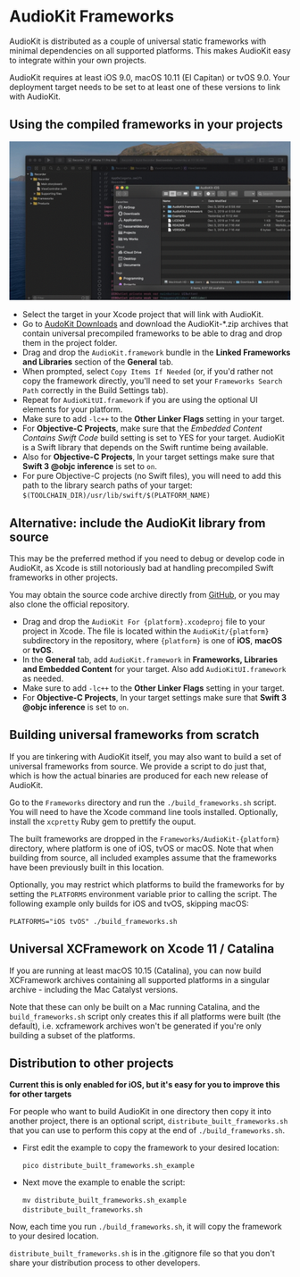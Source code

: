 # AudioKit Frameworks

AudioKit is distributed as a couple of universal static frameworks with minimal dependencies on all supported platforms. This makes AudioKit easy to integrate within your own projects.

AudioKit requires at least iOS 9.0, macOS 10.11 (El Capitan) or tvOS 9.0. Your deployment target needs to be set to at least one of these versions to link with AudioKit.

## Using the compiled frameworks in your projects

<img src="DragAndDropFrameworks.gif"/>


* Select the target in your Xcode project that will link with AudioKit.
* Go to [AudoKit Downloads](https://audiokit.io/downloads/) and download the AudioKit-\*.zip archives that contain universal precompiled frameworks to be able to drag and drop them in the project folder.
* Drag and drop the `AudioKit.framework` bundle in the **Linked Frameworks and Libraries** section of the **General** tab.
* When prompted, select `Copy Items If Needed` (or, if you'd rather not copy the framework directly, you'll need to set your `Frameworks Search Path` correctly in the Build Settings tab).
* Repeat for `AudioKitUI.framework` if you are using the optional UI elements for your platform. 
* Make sure to add `-lc++` to the **Other Linker Flags** setting in your target.
* For **Objective-C Projects**, make sure that the *Embedded Content Contains Swift Code* build setting is set to YES for your target. AudioKit is a Swift library that depends on the Swift runtime being available.
* Also for **Objective-C Projects**, In your target settings make sure that **Swift 3 @objc inference** is set to `on`.
* For pure Objective-C projects (no Swift files), you will need to add this path to the library search paths of your target: `$(TOOLCHAIN_DIR)/usr/lib/swift/$(PLATFORM_NAME)`

## Alternative: include the AudioKit library from source

This may be the preferred method if you need to debug or develop code in AudioKit, as Xcode is still notoriously bad at handling precompiled Swift frameworks in other projects.

You may obtain the source code archive directly from [GitHub](https://github.com/AudioKit/AudioKit), or you may also clone the official repository.

* Drag and drop the `AudioKit For {platform}.xcodeproj` file to your project in Xcode. The file is located within the `AudioKit/{platform}` subdirectory in the repository, where `{platform}` is one of **iOS**, **macOS** or **tvOS**.
* In the **General** tab, add `AudioKit.framework` in **Frameworks, Libraries and Embedded Content** for your target. Also add `AudioKitUI.framework` as needed.
* Make sure to add `-lc++` to the **Other Linker Flags** setting in your target.
* For **Objective-C Projects**, In your target settings make sure that **Swift 3 @objc inference** is set to `on`.

## Building universal frameworks from scratch

If you are tinkering with AudioKit itself, you may also want to build a set of universal frameworks from source. We provide a script to do just that, which is how the actual binaries are produced for each new release of AudioKit.

Go to the `Frameworks` directory and run the `./build_frameworks.sh` script. You will need to have the Xcode command line tools installed. Optionally, install the `xcpretty` Ruby gem to prettify the ouput.

The built frameworks are dropped in the `Frameworks/AudioKit-{platform}` directory, where platform is one of iOS, tvOS or macOS. Note that when building from source, all included examples assume that the frameworks have been previously built in this location.

Optionally, you may restrict which platforms to build the frameworks for by setting the `PLATFORMS` environment variable prior to calling the script. The following example only builds for iOS and tvOS, skipping macOS:

`PLATFORMS="iOS tvOS" ./build_frameworks.sh`

## Universal XCFramework on Xcode 11 / Catalina

If you are running at least macOS 10.15 (Catalina), you can now build XCFramework archives containing all supported platforms in a singular archive - including the Mac Catalyst versions.

Note that these can only be built on a Mac running Catalina, and the `build_frameworks.sh` script only creates this if all platforms were built (the default), i.e. xcframework archives won't be generated if you're only building a subset of the platforms.

## Distribution to other projects

**Current this is only enabled for iOS, but it's easy for you to improve this for other targets** 

For people who want to build AudioKit in one directory then copy it into another project, there is an optional script, `distribute_built_frameworks.sh` that you can use to perform this copy at the end of `./build_frameworks.sh`.  

* First edit the example to copy the framework to your desired location:

    `pico distribute_built_frameworks.sh_example`
    
* Next move the example to enable the script:

    `mv distribute_built_frameworks.sh_example distribute_built_frameworks.sh`

Now, each time you run `./build_frameworks.sh`, it will copy the framework to your desired location.

`distribute_built_frameworks.sh` is in the .gitignore file so that you don't share your distribution process to other developers.
